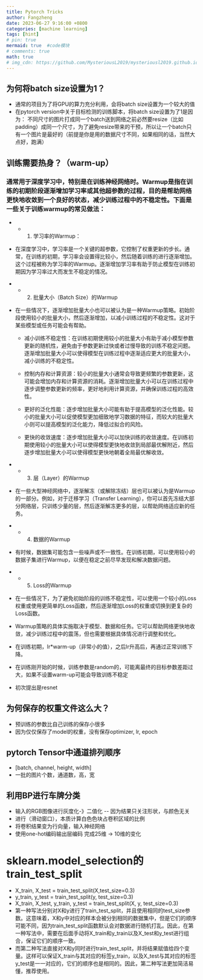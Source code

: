 ```yaml
---
title: Pytorch Tricks
author: Fangzheng
date: 2023-06-27 9:16:00 +0800
categories: [machine learning]
tags: [hint]
# pin: true
mermaid: true  #code模块
# comments: true
math: true
# img_cdn: https://github.com/MysteriousL2019/mysteriousl2019.github.io/tree/master/assets/img/
---
```

## 为何将batch size设置为1？
* 通常的项目为了将GPU的算力充分利用，会将batch size设置为一个较大的值
* 在pytorch version中关于目标检测的训练脚本，将batch size设置为了1是因为： 不同尺寸的图片打成同一个batch送到网络之前必然要resize（比如padding）成同一个尺寸，为了避免resize带来的干预，所以让一个batch只有一个图片是最好的（前提是你是用的数据尺寸不同，如果相同的话，当然大点好，跑满）

## 训练需要热身？（warm-up）
###  通常用于深度学习中，特别是在训练神经网络时。Warmup是指在训练的初期阶段逐渐增加学习率或其他超参数的过程，目的是帮助网络更快地收敛到一个良好的状态，减少训练过程中的不稳定性。下面是一些关于训练warmup的常见做法：
* * 1. 学习率的Warmup：
* 在深度学习中，学习率是一个关键的超参数，它控制了权重更新的步长。通常，在训练的初期，学习率会设置得比较小，然后随着训练的进行逐渐增加。这个过程被称为学习率的Warmup。逐渐增加学习率有助于防止模型在训练初期因为学习率过大而发生不稳定的情况。

* * 2. 批量大小（Batch Size）的Warmup
* 在一些情况下，逐渐增加批量大小也可以被认为是一种Warmup策略。初始阶段使用较小的批量大小，然后逐渐增加，以减小训练过程的不稳定性。这对于某些模型或任务可能会有帮助。
    * 减小训练不稳定性：在训练初期使用较小的批量大小有助于减小模型参数更新的随机性，避免由于参数更新过快或者过慢导致的训练不稳定问题。逐渐增加批量大小可以使得模型在训练过程中逐渐适应更大的批量大小，减小训练的不稳定性。

    * 控制内存和计算资源：较小的批量大小通常会导致更频繁的参数更新，这可能会增加内存和计算资源的消耗。逐渐增加批量大小可以在训练过程中逐步调整参数更新的频率，更好地利用计算资源，并确保训练过程的高效性。

    * 更好的泛化性能：逐步增加批量大小可能有助于提高模型的泛化性能。较小的批量大小可以促使模型更加细致地学习数据的特征，而较大的批量大小则可以提高模型的泛化能力，降低过拟合的风险。

    * 更快的收敛速度：逐步增加批量大小可以加快训练的收敛速度。在训练初期使用较小的批量大小可以使得模型更快地收敛到局部最优解附近，然后逐步增加批量大小可以使得模型更快地朝着全局最优解收敛。

* * 3. 层（Layer）的Warmup
* 在一些大型神经网络中，逐渐解冻（或解除冻结）层也可以被认为是Warmup的一部分。例如，对于迁移学习（Transfer Learning），你可以首先冻结大部分网络层，只训练少量的层，然后逐渐解冻更多的层，以帮助网络适应新的任务。

* * 4. 数据的Warmup
* 有时候，数据集可能包含一些噪声或不一致性。在训练初期，可以使用较小的数据子集进行Warmup，以便在稳定之前尽早发现和解决数据问题。
* * 5. Loss的Warmup
* 在一些情况下，为了避免初始阶段的训练不稳定性，可以使用一个较小的Loss权重或使用更简单的Loss函数，然后逐渐增加Loss的权重或切换到更复杂的Loss函数。
* Warmup策略的具体实施取决于模型、数据和任务。它可以帮助网络更快地收敛，减少训练过程中的震荡，但也需要根据具体情况进行调整和优化。
* 在训练初期，lr*warm-up（非常小的值），之后lr升高后，再通过正常训练下降。
* 在训练刚开始的时候，训练参数是random的，可能离最终的目标参数差距过大，如果不设置warm-up可能会导致训练不稳定
* 初次提出是resnet
## 为何保存的权重文件这么大？
* 预训练的参数比自己训练的保存小很多
* 因为仅仅保存了model的权重，没有保存optimizer, lr, epoch

## pytorch Tensor中通道排列顺序
* [batch, channel, height, width]
* 一批的图片个数，通道数，高，宽

## 利用BP进行车牌分类
* 输入的RGB图像进行灰度化-》二值化 -- 因为结果只关注形状，与颜色无关
* 进行（滑动窗口），本质计算白色色块占卷积区域的比例
* 将卷积结果变为行向量，输入神经网络
* 使用one-hot编码输出层编码 完成25维 -> 10维的变化

# sklearn.model_selection的train_test_split
* X_train, X_test = train_test_split(X,test_size=0.3)
* y_train, y_test = train_test_split(y, test_size=0.3)
* X_train, X_test, y_train, y_test = train_test_split(X, y, test_size=0.3)
* 第一种写法分别对X和y进行了train_test_split，并且使用相同的test_size参数。这意味着，X和y中对应的样本会被分到相同的数据集中，但是它们的顺序可能不同，因为train_test_split函数默认会对数据进行随机打乱。因此，在第一种写法中，需要在后面手动将X_train和y_train以及X_test和y_test进行组合，保证它们的顺序一致。
* 而第二种写法直接对X和y同时进行train_test_split，并将结果赋值给四个变量。这样可以保证X_train与其对应的标签y_train，以及X_test与其对应的标签y_test是一一对应的，它们的顺序也是相同的。因此，第二种写法更加简洁易懂，推荐使用。
